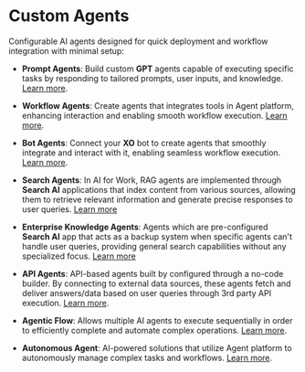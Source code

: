 # Custom Agents 

Configurable AI agents designed for quick deployment and workflow integration with minimal setup:

* **Prompt Agents**: Build custom **GPT** agents capable of executing specific tasks by responding to tailored prompts, user inputs, and knowledge. [Learn more](./prompt-agents.md).

* **Workflow Agents**: Create agents that integrates tools in Agent platform, enhancing interaction and enabling smooth workflow execution. [Learn more](./workflow-agents.md).

* **Bot Agents**: Connect your **XO** bot to create agents that smoothly integrate and interact with it, enabling seamless workflow execution. [Learn more](./bot-agents.md).

* **Search Agents**: In AI for Work, RAG agents are implemented through **Search AI** applications that index content from various sources, allowing them to retrieve relevant information and generate precise responses to user queries. [Learn more](./search-agents.md)

* **Enterprise Knowledge Agents**: Agents which are pre-configured **Search AI** app that acts as a backup system when specific agents can't handle user queries, providing general search capabilities without any specialized focus. [Learn more](./enterprise-knowledge.md)

* **API Agents**: API-based agents built by configured through a no-code builder. By connecting to external data sources, these agents fetch and deliver answers/data based on user queries through 3rd party API execution. [Learn more](./api-agents.md).

* **Agentic Flow**: Allows multiple AI agents to execute sequentially in order to efficiently complete and automate complex operations. [Learn more](./agentic-flows.md).

* **Autonomous Agent**: AI-powered solutions that utilize Agent platform to autonomously manage complex tasks and workflows. [Learn more](./autonomous-agent.md).
